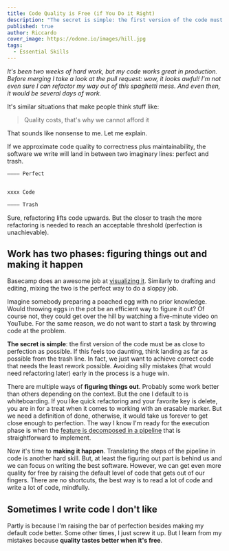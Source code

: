```yaml
---
title: Code Quality is Free (if You Do it Right)
description: "The secret is simple: the first version of the code must be as close to perfection as possible."
published: true
author: Riccardo
cover_image: https://odone.io/images/hill.jpg
tags:
  - Essential Skills
---
```


*It's been two weeks of hard work, but my code works great in production. Before merging I take a look at the pull request: wow, it looks awful! I'm not even sure I can refactor my way out of this spaghetti mess. And even then, it would be several days of work.*

It's similar situations that make people think stuff like:

> Quality costs, that's why we cannot afford it

That sounds like nonsense to me. Let me explain.

If we approximate code quality to correctness plus maintainability, the software we write will land in between two imaginary lines: perfect and trash.

```bash
–––– Perfect


xxxx Code

–––– Trash
```

Sure, refactoring lifts code upwards. But the closer to trash the more refactoring is needed to reach an acceptable threshold (perfection is unachievable).

## Work has two phases: figuring things out and making it happen

Basecamp does an awesome job at [visualizing it](https://basecamp.com/features/hill-charts). Similarly to drafting and editing, mixing the two is the perfect way to do a sloppy job.

Imagine somebody preparing a poached egg with no prior knowledge. Would throwing eggs in the pot be an efficient way to figure it out? Of course not, they could get over the hill by watching a five-minute video on YouTube. For the same reason, we do not want to start a task by throwing code at the problem.

**The secret is simple**: the first version of the code must be as close to perfection as possible. If this feels too daunting, think landing as far as possible from the trash line. In fact, we just want to achieve correct code that needs the least rework possible. Avoiding silly mistakes (that would need refactoring later) early in the process is a huge win.

There are multiple ways of **figuring things out**. Probably some work better than others depending on the context. But the one I default to is whiteboarding. If you like quick refactoring and your favorite key is delete, you are in for a treat when it comes to working with an erasable marker. But we need a definition of done, otherwise, it would take us forever to get close enough to perfection. The way I know I'm ready for the execution phase is when the [feature is decomposed in a pipeline](https://odone.io/posts/2020-06-29-decomposing-features-into-pipelines.html) that is straightforward to implement.

Now it's time to **making it happen**. Translating the steps of the pipeline in code is another hard skill. But, at least the figuring out part is behind us and we can focus on writing the best software. However, we can get even more quality for free by raising the default level of code that gets out of our fingers. There are no shortcuts, the best way is to read a lot of code and write a lot of code, mindfully.

## Sometimes I write code I don't like

Partly is because I'm raising the bar of perfection besides making my default code better. Some other times, I just screw it up. But I learn from my mistakes because **quality tastes better when it's free**.
